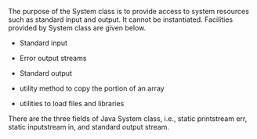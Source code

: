 The purpose of the System class is to provide access to system resources
such as standard input and output. It cannot be instantiated. Facilities
provided by System class are given below.

-   Standard input

-   Error output streams

-   Standard output

-   utility method to copy the portion of an array

-   utilities to load files and libraries

There are the three fields of Java System class, i.e., static
printstream err, static inputstream in, and standard output stream.